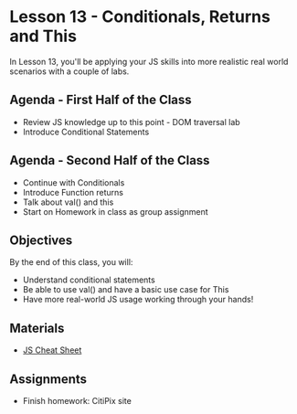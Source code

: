 # Lesson 13 - Conditionals, Returns and This

In Lesson 13, you'll be applying your JS skills into more realistic real world scenarios with a couple of labs.

## Agenda - First Half of the Class

*	Review JS knowledge up to this point - DOM traversal lab
* Introduce Conditional Statements

## Agenda - Second Half of the Class

* Continue with Conditionals
* Introduce Function returns
* Talk about val() and this
* Start on Homework in class as group assignment

## Objectives

By the end of this class, you will:

* Understand conditional statements
* Be able to use val() and have a basic use case for This
* Have more real-world JS usage working through your hands!

## Materials
* [JS Cheat Sheet](http://marijnhaverbeke.nl/js-cheatsheet.html)

## Assignments
* Finish homework: CitiPix site
